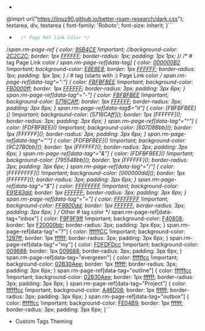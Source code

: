 - ```css
@imprt url("https://linuz90.github.io/better-roam-research/dark.css");
textarea,
div,
textarea {
  font-family: 'Roboto';
  font-size: inherit;
}```
- ```css
    /* Page Ref link Color */
/*span.rm-page-ref {
    color: [95B4CE]() !important;
    //background-color:  [2C2C2C]();
    border: 1px [FFFFFF]();
    border-radius: 1px;
    padding: 1px 1px;
}*/
    /* # tag Page Link color */
span.rm-page-ref[data-tag] {
    color: [000000B2]() !important;
    background-color:  [E8E8E8]();
    border: 1px [FFFFFF]();
    border-radius: 1px;
    padding: 1px 1px;
} 
    /* # tag (starts with :) Page Link color  */
span.rm-page-ref[data-tag^=":"] {
    color: [FBFBFBEE]() !important;
    background-color:  [FB0000ff]();
    border: 1px [FFFFFF]();
    border-radius: 3px;
    padding: 3px 6px;
}
span.rm-page-ref[data-tag^="-"] {
    color: [FBFBFBEE]() !important;
    background-color:  [5716CAff]();
    border: 1px [FFFFFF]();
    border-radius: 3px;
    padding: 3px 6px;
}
span.rm-page-ref[data-tag$="it"] {
    color: [FBFBFBEE]() !important;
    background-color:  [5716CAff]();
    border: 1px [FFFFFF]();
    border-radius: 3px;
    padding: 3px 6px;
}
span.rm-page-ref[data-tag^="^"] {
    color: [FDFBFBEE]() !important;
    background-color:  [607D8Bbb]();
    border: 1px [FFFFFF]();
    border-radius: 3px;
    padding: 3px 6px;
}
span.rm-page-ref[data-tag^="'"] {
    color: [FDFBFBEE]() !important;
    background-color:  [9C27B0bb]();
    border: 1px [FFFFFF]();
    border-radius: 3px;
    padding: 3px 6px;
}
span.rm-page-ref[data-tag^="&"] {
    color: [FDFBFBEE]() !important;
    background-color:  [795548bb]();
    border: 1px [FFFFFF]();
    border-radius: 3px;
    padding: 3px 6px;
}
span.rm-page-ref[data-tag^="/"] {
    color: [FFFFFFFF]() !important;
    background-color:  [000000dd]();
    border: 1px [FFFFFF]();
    border-radius: 3px;
    padding: 3px 6px;
}
span.rm-page-ref[data-tag^="$"] {
    color: [FFFFFFFF]() !important;
    background-color:  [E91E63dd]();
    border: 1px [FFFFFF]();
    border-radius: 3px;
    padding: 3px 6px;
}
span.rm-page-ref[data-tag^="="] {
    color: [FFFFFFFF]() !important;
    background-color:  [FF9800dd]();
    border: 1px [FFFFFF]();
    border-radius: 3px;
    padding: 3px 6px;
}
    /* Other # tag color */
span.rm-page-ref[data-tag="inbox"] {
    color: [F9F9F9ff]() !important;
    background-color:  [F40808]();
    border: 1px [F20000bb]();
    border-radius: 3px;
    padding: 3px 6px;
}
span.rm-page-ref[data-tag^="?"] {
    color: [ffffffCC]() !important;
    background-color:  [1297ff]();
    border: 1px [ffffff]();
    border-radius: 3px;
    padding: 3px 6px;
}
span.rm-page-ref[data-tag^="my"] {
    color: [FDFDFDcc]() !important;
  	background-color:  [009688]();
    border: 1px [009688]();
    border-radius: 3px;
    padding: 3px 6px;
}
span.rm-page-ref[data-tag="evergreen"] {
    color: [ffffffcc]() !important;
    background-color:  [02B30Aee]();
    border: 1px [ffffff]();
    border-radius: 3px;
    padding: 3px 6px;
}
span.rm-page-ref[data-tag="outline"] {
    color: [ffffffcc]() !important;
    background-color:  [02B30Aee]();
    border: 1px [ffffff]();
    border-radius: 3px;
    padding: 3px 6px;
}
span.rm-page-ref[data-tag="Project"] {
    color: [ffffffcc]() !important;
    background-color:  [A46D08]();
    border: 1px [ffffff]();
    border-radius: 3px;
    padding: 3px 6px;
}
span.rm-page-ref[data-tag="outbox"] {
    color: [ffffffcc]() !important;
    background-color:  [FE04B9]();
    border: 1px [ffffff]();
    border-radius: 3px;
    padding: 3px 6px;
}```
- Custom Tags Theming 
